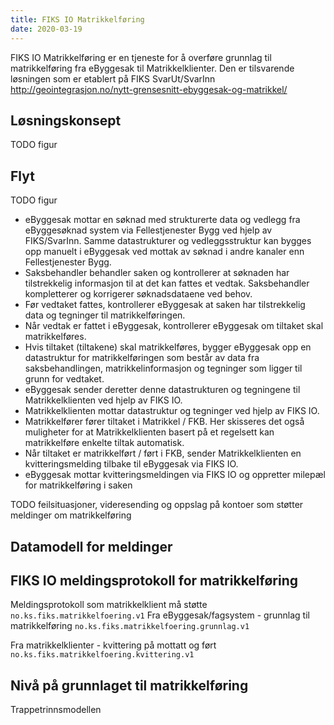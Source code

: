 ```yaml
---
title: FIKS IO Matrikkelføring
date: 2020-03-19
---
```


FIKS IO Matrikkelføring er en tjeneste for å overføre grunnlag til matrikkelføring fra eByggesak til Matrikkelklienter. 
Den er tilsvarende løsningen som er etablert på FIKS SvarUt/SvarInn http://geointegrasjon.no/nytt-grensesnitt-ebyggesak-og-matrikkel/

## Løsningskonsept

TODO figur

## Flyt

TODO figur

- eByggesak mottar en søknad med strukturerte data og vedlegg fra eByggesøknad system via Fellestjenester Bygg ved hjelp av FIKS/SvarInn. Samme datastrukturer og vedleggsstruktur kan bygges opp manuelt i eByggesak ved mottak av søknad i andre kanaler enn Fellestjenester Bygg.
- Saksbehandler behandler saken og kontrollerer at søknaden har tilstrekkelig informasjon til at det kan fattes et vedtak. Saksbehandler kompletterer og korrigerer søknadsdataene ved behov.
- Før vedtaket fattes, kontrollerer eByggesak at saken har tilstrekkelig data og tegninger til matrikkelføringen.
- Når vedtak er fattet i eByggesak, kontrollerer eByggesak om tiltaket skal matrikkelføres.
- Hvis tiltaket (tiltakene) skal matrikkelføres, bygger eByggesak opp en datastruktur for matrikkelføringen som består av data fra saksbehandlingen, matrikkelinformasjon og tegninger som ligger til grunn for vedtaket.
- eByggesak sender deretter denne datastrukturen og tegningene til Matrikkelklienten ved hjelp av
FIKS IO.
- Matrikkelklienten mottar datastruktur og tegninger ved hjelp av FIKS IO.
- Matrikkelfører fører tiltaket i Matrikkel / FKB. Her skisseres det også muligheter for at Matrikkelklienten basert på et regelsett kan matrikkelføre enkelte tiltak automatisk.
- Når tiltaket er matrikkelført / ført i FKB, sender Matrikkelklienten en kvitteringsmelding tilbake til eByggesak via FIKS IO.
- eByggesak mottar kvitteringsmeldingen via FIKS IO og oppretter milepæl for matrikkelføring i saken

TODO feilsituasjoner, videresending og oppslag på kontoer som støtter meldinger om matrikkelføring

## Datamodell for meldinger

## FIKS IO meldingsprotokoll for matrikkelføring
Meldingsprotokoll som matrikkelklient må støtte ```no.ks.fiks.matrikkelfoering.v1```
Fra eByggesak/fagsystem - grunnlag til matrikkelføring
```no.ks.fiks.matrikkelfoering.grunnlag.v1```

Fra matrikkelklienter - kvittering på mottatt og ført
```no.ks.fiks.matrikkelfoering.kvittering.v1```

## Nivå på grunnlaget til matrikkelføring
Trappetrinnsmodellen
